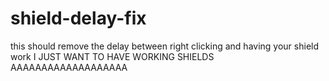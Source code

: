 # shield-delay-fix
this should remove the delay between right clicking and having your shield work I JUST WANT TO HAVE WORKING SHIELDS AAAAAAAAAAAAAAAAAAA
